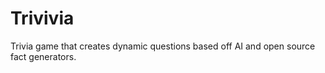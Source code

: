 # Trivivia
Trivia game that creates dynamic questions based off AI and open source fact generators. 
